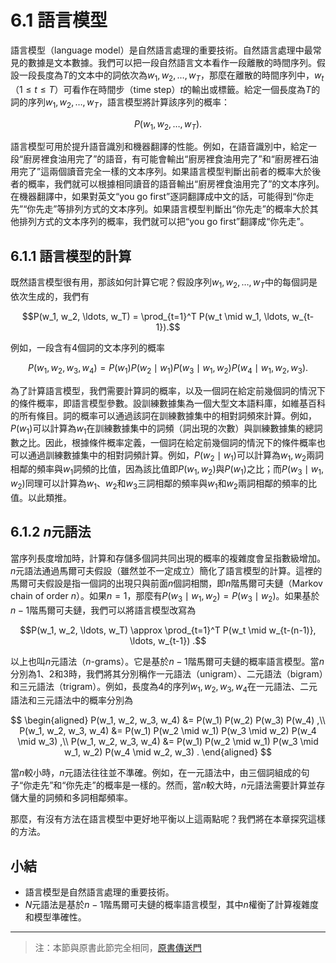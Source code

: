 # 6.1 語言模型

語言模型（language model）是自然語言處理的重要技術。自然語言處理中最常見的數據是文本數據。我們可以把一段自然語言文本看作一段離散的時間序列。假設一段長度為$T$的文本中的詞依次為$w_1, w_2, \ldots, w_T$，那麼在離散的時間序列中，$w_t$（$1 \leq t \leq T$）可看作在時間步（time step）$t$的輸出或標籤。給定一個長度為$T$的詞的序列$w_1, w_2, \ldots, w_T$，語言模型將計算該序列的概率：

$$P(w_1, w_2, \ldots, w_T).$$


語言模型可用於提升語音識別和機器翻譯的性能。例如，在語音識別中，給定一段“廚房裡食油用完了”的語音，有可能會輸出“廚房裡食油用完了”和“廚房裡石油用完了”這兩個讀音完全一樣的文本序列。如果語言模型判斷出前者的概率大於後者的概率，我們就可以根據相同讀音的語音輸出“廚房裡食油用完了”的文本序列。在機器翻譯中，如果對英文“you go first”逐詞翻譯成中文的話，可能得到“你走先”“你先走”等排列方式的文本序列。如果語言模型判斷出“你先走”的概率大於其他排列方式的文本序列的概率，我們就可以把“you go first”翻譯成“你先走”。


## 6.1.1 語言模型的計算


既然語言模型很有用，那該如何計算它呢？假設序列$w_1, w_2, \ldots, w_T$中的每個詞是依次生成的，我們有

$$P(w_1, w_2, \ldots, w_T) = \prod_{t=1}^T P(w_t \mid w_1, \ldots, w_{t-1}).$$

例如，一段含有4個詞的文本序列的概率

$$P(w_1, w_2, w_3, w_4) =  P(w_1) P(w_2 \mid w_1) P(w_3 \mid w_1, w_2) P(w_4 \mid w_1, w_2, w_3).$$

為了計算語言模型，我們需要計算詞的概率，以及一個詞在給定前幾個詞的情況下的條件概率，即語言模型參數。設訓練數據集為一個大型文本語料庫，如維基百科的所有條目。詞的概率可以通過該詞在訓練數據集中的相對詞頻來計算。例如，$P(w_1)$可以計算為$w_1$在訓練數據集中的詞頻（詞出現的次數）與訓練數據集的總詞數之比。因此，根據條件概率定義，一個詞在給定前幾個詞的情況下的條件概率也可以通過訓練數據集中的相對詞頻計算。例如，$P(w_2 \mid w_1)$可以計算為$w_1, w_2$兩詞相鄰的頻率與$w_1$詞頻的比值，因為該比值即$P(w_1, w_2)$與$P(w_1)$之比；而$P(w_3 \mid w_1, w_2)$同理可以計算為$w_1$、$w_2$和$w_3$三詞相鄰的頻率與$w_1$和$w_2$兩詞相鄰的頻率的比值。以此類推。


## 6.1.2 $n$元語法

當序列長度增加時，計算和存儲多個詞共同出現的概率的複雜度會呈指數級增加。$n$元語法通過馬爾可夫假設（雖然並不一定成立）簡化了語言模型的計算。這裡的馬爾可夫假設是指一個詞的出現只與前面$n$個詞相關，即$n$階馬爾可夫鏈（Markov chain of order $n$）。如果$n=1$，那麼有$P(w_3 \mid w_1, w_2) = P(w_3 \mid w_2)$。如果基於$n-1$階馬爾可夫鏈，我們可以將語言模型改寫為

$$P(w_1, w_2, \ldots, w_T) \approx \prod_{t=1}^T P(w_t \mid w_{t-(n-1)}, \ldots, w_{t-1}) .$$


以上也叫$n$元語法（$n$-grams）。它是基於$n - 1$階馬爾可夫鏈的概率語言模型。當$n$分別為1、2和3時，我們將其分別稱作一元語法（unigram）、二元語法（bigram）和三元語法（trigram）。例如，長度為4的序列$w_1, w_2, w_3, w_4$在一元語法、二元語法和三元語法中的概率分別為

$$
\begin{aligned}
P(w_1, w_2, w_3, w_4) &=  P(w_1) P(w_2) P(w_3) P(w_4) ,\\
P(w_1, w_2, w_3, w_4) &=  P(w_1) P(w_2 \mid w_1) P(w_3 \mid w_2) P(w_4 \mid w_3) ,\\
P(w_1, w_2, w_3, w_4) &=  P(w_1) P(w_2 \mid w_1) P(w_3 \mid w_1, w_2) P(w_4 \mid w_2, w_3) .
\end{aligned}
$$

當$n$較小時，$n$元語法往往並不準確。例如，在一元語法中，由三個詞組成的句子“你走先”和“你先走”的概率是一樣的。然而，當$n$較大時，$n$元語法需要計算並存儲大量的詞頻和多詞相鄰頻率。

那麼，有沒有方法在語言模型中更好地平衡以上這兩點呢？我們將在本章探究這樣的方法。

## 小結

* 語言模型是自然語言處理的重要技術。
* $N$元語法是基於$n-1$階馬爾可夫鏈的概率語言模型，其中$n$權衡了計算複雜度和模型準確性。

-----------
> 注：本節與原書此節完全相同，[原書傳送門](https://zh.d2l.ai/chapter_recurrent-neural-networks/lang-model.html)